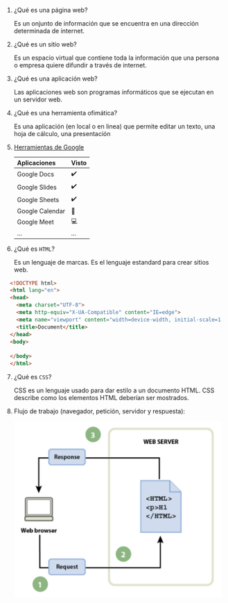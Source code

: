 1. ¿Qué es una página web?
    
    Es un onjunto de información que se encuentra en una dirección determinada de internet.

2. ¿Qué es un sitio web?

    Es un espacio virtual que contiene toda la información que una persona o empresa quiere difundir a través de internet.

3. ¿Qué es una aplicación web?

    Las aplicaciones web son programas informáticos que se ejecutan en un servidor web.

4. ¿Qué es una herramienta ofimática?

    Es una aplicación (en local o en linea) que permite editar un texto, una hoja de cálculo, una
    presentación

5. [Herramientas de Google](https://www.google.com/intl/es-419/chrome/browser-tools/)

    | Aplicaciones | Visto |
    | --- | --- |
    | Google Docs |:heavy_check_mark:|
    | Google Slides|:heavy_check_mark:|
    | Google Sheets|:heavy_check_mark:|
    | Google Calendar|:calendar: |
    | Google Meet|:computer: |
    | ... |... |

6. ¿Qué es ``HTML``?

    Es un lenguaje de marcas. Es el lenguaje estandard para crear sitios web.

````html
  <!DOCTYPE html>
  <html lang="en">
  <head>
    <meta charset="UTF-8">
    <meta http-equiv="X-UA-Compatible" content="IE=edge">
    <meta name="viewport" content="width=device-width, initial-scale=1.0">
    <title>Document</title>
  </head>
  <body>
    
  </body>
  </html>
````

7. ¿Qué es ```CSS```?

   CSS es un lenguaje usado para dar estilo a un documento HTML. CSS describe como los
   elementos HTML deberían ser mostrados.

8. Flujo de trabajo (navegador, petición, servidor y respuesta):

      ![Flujo](Cosapaponer.png)
